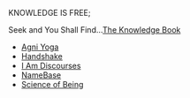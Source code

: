 KNOWLEDGE IS FREE;

Seek and You Shall Find...[The Knowledge Book](https://www.dkb-mevlana.org.tr/en/txt/tanitim.pdf)

- [Agni Yoga](http://agniyoga.org/index.php)
- [Handshake](https://handshake.org/)
- [I Am Discourses](https://theiamdiscourses.com/)
- [NameBase](https://learn.namebase.io/starting-from-zero/how-to-access-handshake-sites)
- [Science of Being](https://www.scienceofbeing.com/foursquare-teachings)
